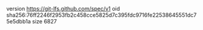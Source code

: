 version https://git-lfs.github.com/spec/v1
oid sha256:76ff2246f2953fb2c458cce5825d7c395fdc9716fe22538645551dc75e5dbb1a
size 6827

